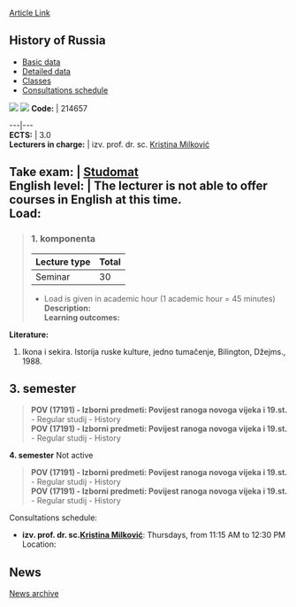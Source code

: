 [Article Link](https://www.fhs.hr/en/course/hor_c)

## History of Russia
  * [Basic data](https://www.fhs.hr/en/course/hor_c#v1id-523785_406506_1_0 "Basic data")
  * [Detailed data](https://www.fhs.hr/en/course/hor_c#v1id-523785_406506_1_1 "Detailed data")
  * [Classes](https://www.fhs.hr/en/course/hor_c#v1id-523785_406506_1_2 "Classes")
  * [Consultations schedule](https://www.fhs.hr/en/course/hor_c#v1id-523785_406506_1_3 "Consultations schedule")


[![](https://www.fhs.hr/img/flags/gif/hr.gif)](https://www.fhs.hr/predmet/povrus_b) [![](https://www.fhs.hr/img/flags/gif/gb.gif)](https://www.fhs.hr/en/course/hor_c)
**Code:** |  214657  
  
---|---  
**ECTS:** |  3.0   
**Lecturers in charge:** |  izv. prof. dr. sc. [Kristina Milković](https://www.fhs.hr/staff/kristina.milkovic)   
  
**Take exam:** |  [Studomat](http://www.isvu.hr/studomat)  
**English level:** |  The lecturer is not able to offer courses in English at this time.   
**Load:**  
---  
> ### 1. komponenta
> | Lecture type | Total  
> ---|---  
> Seminar | 30  
> * Load is given in academic hour (1 academic hour = 45 minutes)   
**Description:**  
> **Learning outcomes:**  

  
**Literature:**  
  1. Ikona i sekira. Istorija ruske kulture, jedno tumačenje, Bilington, Džejms., 1988. 

  
**3. semester**  
---  
> **POV (17191) - Izborni predmeti: Povijest ranoga novoga vijeka i 19.st.** - Regular studij - History  
>  **POV (17191) - Izborni predmeti: Povijest ranoga novoga vijeka i 19.st.** - Regular studij - History  
>   
  
**4. semester** Not active  
> **POV (17191) - Izborni predmeti: Povijest ranoga novoga vijeka i 19.st.** - Regular studij - History  
>  **POV (17191) - Izborni predmeti: Povijest ranoga novoga vijeka i 19.st.** - Regular studij - History  
>   
Consultations schedule: 
  * **izv. prof. dr. sc.[Kristina Milković](https://www.fhs.hr/staff/kristina.milkovic)**: 
Thursdays, from 11:15 AM to 12:30 PM
Location: 


## News
[News archive](https://www.fhs.hr/en/course/hor_c?@=21cm4#news_120040 "News archive")
